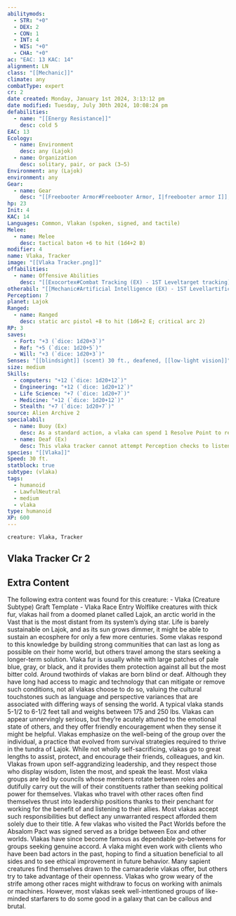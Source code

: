 ```yaml
---
abilitymods:
  - STR: "+0"
  - DEX: 2
  - CON: 1
  - INT: 4
  - WIS: "+0"
  - CHA: "+0"
ac: "EAC: 13 KAC: 14"
alignment: LN
class: "[[Mechanic]]"
climate: any
combatType: expert
cr: 2
date created: Monday, January 1st 2024, 3:13:12 pm
date modified: Tuesday, July 30th 2024, 10:08:24 pm
defabilities:
  - name: "[[Energy Resistance]]"
    desc: cold 5
EAC: 13
Ecology:
  - name: Environment
    desc: any (Lajok)
  - name: Organization
    desc: solitary, pair, or pack (3–5)
Environment: any (Lajok)
environment: any
Gear:
  - name: Gear
    desc: "[[Freebooter Armor#Freebooter Armor, I|freebooter armor I]], [[Arc Pistol#Arc Pistol, Static| static arc pistol]] with 2 [[Battery#Battery, Standard|Batteries]] (20 charges each), [[Baton#Baton, Tactical|tactical baton]]"
hp: 23
Init: 4
KAC: 14
Languages: Common, Vlakan (spoken, signed, and tactile)
Melee:
  - name: Melee
    desc: tactical baton +6 to hit (1d4+2 B)
modifier: 4
name: Vlaka, Tracker
image: "[[Vlaka Tracker.png]]"
offabilities:
  - name: Offensive Abilities
    desc: "[[Exocortex#Combat Tracking (EX) - 1ST Leveltarget tracking]]"
otherabil: "[[Mechanic#Artificial Intelligence (EX) - 1ST Levellartificial intelligence]] ([[Mechanic#Exocortexexocortex]]), buoy,  (brain), deaf"
Perception: 7
planet: Lajok
Ranged:
  - name: Ranged
    desc: static arc pistol +8 to hit (1d6+2 E; critical arc 2)
RP: 3
saves:
  - Fort: "+3 (`dice: 1d20+3`)"
  - Ref: "+5 (`dice: 1d20+5`)"
  - Will: "+3 (`dice: 1d20+3`)"
Senses: "[[blindsight]] (scent) 30 ft., deafened, [[low-light vision]]"
size: medium
Skills:
  - computers: "+12 (`dice: 1d20+12`)"
  - Engineering: "+12 (`dice: 1d20+12`)"
  - Life Science: "+7 (`dice: 1d20+7`)"
  - Medicine: "+12 (`dice: 1d20+12`)"
  - Stealth: "+7 (`dice: 1d20+7`)"
source: Alien Archive 2
specialabil:
  - name: Buoy (Ex)
    desc: As a standard action, a vlaka can spend 1 Resolve Point to restore 1 RP:to an ally within 30 feet. A vlaka can’t use this ability again until she has taken a 10-minute rest to regain Stamina Points. This is a sense-dependent, mind-affecting ability.
  - name: Deaf (Ex)
    desc: This vlaka tracker cannot attempt Perception checks to listen and is immune to effects that rely on hearing to function.
species: "[[Vlaka]]"
Speed: 30 ft.
statblock: true
subtype: (vlaka)
tags:
  - humanoid
  - LawfulNeutral
  - medium
  - vlaka
type: humanoid
XP: 600
---
```


```statblock
creature: Vlaka, Tracker
```

## Vlaka Tracker Cr 2

## Extra Content

The following extra content was found for this creature: 
\- Vlaka (Creature Subtype) Graft Template 
\- Vlaka Race Entry
Wolflike creatures with thick fur, vlakas hail from a doomed planet called Lajok, an arctic world in the Vast that is the most distant from its system’s dying star. Life is barely sustainable on Lajok, and as its sun grows dimmer, it might be able to sustain an ecosphere for only a few more centuries. Some vlakas respond to this knowledge by building strong communities that can last as long as possible on their home world, but others travel among the stars seeking a longer-term solution.
Vlaka fur is usually white with large patches of pale blue, gray, or black, and it provides them protection against all but the most bitter cold. Around twothirds of vlakas are born blind or deaf. Although they have long had access to magic and technology that can mitigate or remove such conditions, not all vlakas choose to do so, valuing the cultural touchstones such as language and perspective variances that are associated with differing ways of sensing the world. A typical vlaka stands 5-1/2 to 6-1/2 feet tall and weighs between 175 and 250 lbs.
Vlakas can appear unnervingly serious, but they’re acutely attuned to the emotional state of others, and they offer friendly encouragement when they sense it might be helpful. Vlakas emphasize on the well-being of the group over the individual, a practice that evolved from survival strategies required to thrive in the tundra of Lajok. While not wholly self-sacrificing, vlakas go to great lengths to assist, protect, and encourage their friends, colleagues, and kin. Vlakas frown upon self-aggrandizing leadership, and they respect those who display wisdom, listen the most, and speak the least.
Most vlaka groups are led by councils whose members rotate between roles and dutifully carry out the will of their constituents rather than seeking political power for themselves. Vlakas who travel with other races often find themselves thrust into leadership positions thanks to their penchant for working for the benefit of and listening to their allies. Most vlakas accept such responsibilities but deflect any unwarranted respect afforded them solely due to their title.
A few vlakas who visited the Pact Worlds before the Absalom Pact was signed served as a bridge between Eox and other worlds. Vlakas have since become famous as dependable go-betweens for groups seeking genuine accord. A vlaka might even work with clients who have been bad actors in the past, hoping to find a situation beneficial to all sides and to see ethical improvement in future behavior.
Many sapient creatures find themselves drawn to the camaraderie vlakas offer, but others try to take advantage of their openness. Vlakas who grow weary of the strife among other races might withdraw to focus on working with animals or machines. However, most vlakas seek well-intentioned groups of like-minded starfarers to do some good in a galaxy that can be callous and brutal.
